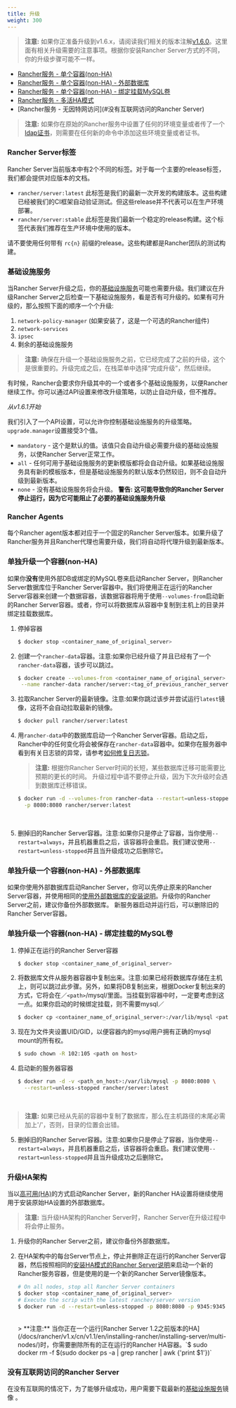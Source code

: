 ```yaml
---
title: 升级
weight: 300
---
```


> **注意:** 如果你正准备升级到v1.6.x，请阅读我们相关的版本注解[v1.6.0](https://github.com/rancher/rancher/releases/tag/v1.6.0)。这里面有相关升级需要的注意事项。根据你安装Rancher Server方式的不同，你的升级步骤可能不一样。

* [Rancher服务 - 单个容器(non-HA)](#single-container)
* [Rancher服务 - 单个容器(non-HA) - 外部数据库](#single-container-external-database)
* [Rancher服务 - 单个容器(non-HA) - 绑定挂载MySQL卷](#single-container-bind-mount)
* [Rancher服务 - 多活HA模式](#multi-nodes)
* [Rancher服务 - 无因特网访问](#没有互联网访问的Rancher Server)

> **注意:** 如果你在原始的Rancher服务中设置了任何的环境变量或者传了一个[ldap证书](/docs/rancher/v1.x/cn/installing-rancher/installing-server/#tls认证使用adopenldap)，则需要在任何新的命令中添加这些环境变量或者证书。

### Rancher Server标签

Rancher Server当前版本中有2个不同的标签。对于每一个主要的release标签，我们都会提供对应版本的文档。

* `rancher/server:latest` 此标签是我们的最新一次开发的构建版本。这些构建已经被我们的CI框架自动验证测试。但这些release并不代表可以在生产环境部署。
* `rancher/server:stable` 此标签是我们最新一个稳定的release构建。这个标签代表我们推荐在生产环境中使用的版本。

请不要使用任何带有 `rc{n}` 前缀的release。这些构建都是Rancher团队的测试构建。

### 基础设施服务

当Rancher Server升级之后，你的[基础设施服务](/docs/rancher/v1.x/cn/rancher-services/)可能也需要升级。我们建议在升级Rancher Server之后检查一下基础设施服务，看是否有可升级的。如果有可升级的，那么按照下面的顺序一个个升级:

1. `network-policy-manager`  (如果安装了，这是一个可选的Rancher组件)
2. `network-services`
3. `ipsec`
4. 剩余的基础设施服务

> **注意:** 确保在升级一个基础设施服务之前，它已经完成了之前的升级，这个是很重要的。升级完成之后，在栈菜单中选择“完成升级”，然后继续。

有时候，Rancher会要求你升级其中的一个或者多个基础设施服务，以便Rancher继续工作。你可以通过API设置来修改升级策略，以防止自动升级，但不推荐。

_从v1.6.1开始_

我们引入了一个API设置，可以允许你控制基础设施服务的升级策略。`upgrade.manager`设置接受3个值。

* `mandatory` - 这个是默认的值。该值只会自动升级必需要升级的基础设施服务，以使Rancher Server正常工作。
* `all` - 任何可用于基础设施服务的更新模版都将会自动升级。如果基础设施服务具有新的模板版本，但是基础设施服务的默认版本仍然较旧，则不会自动升级到最新版本。
* `none` - 没有基础设施服务将会升级。 **警告: 这可能导致你的Rancher Server停止运行，因为它可能阻止了必要的基础设施服务升级**

### Rancher Agents

每个Rancher agent版本都对应于一个固定的Rancher Server版本。如果升级了Rancher服务并且Rancher代理也需要升级，我们将自动将代理升级到最新版本。
<a id="single-container"></a>

### 单独升级一个容器(non-HA)

如果你**没有**使用外部DB或绑定的MySQL卷来启动Rancher Server，则Rancher Server数据库位于Rancher Server容器中。我们将使用正在运行的Rancher Server容器来创建一个数据容器，该数据容器将用于使用`--volumes-from`启动新的Rancher Server容器。或者，你可以将数据库从容器中复制到主机上的目录并绑定挂载数据库。

1. 停掉容器

   ```bash
   $ docker stop <container_name_of_original_server>
   ```

2. 创建一个`rancher-data`容器。注意:如果你已经升级了并且已经有了一个`rancher-data`容器，该步可以跳过。

   ```bash
   $ docker create --volumes-from <container_name_of_original_server> \
    --name rancher-data rancher/server:<tag_of_previous_rancher_server>
   ```

3. 拉取Rancher Server的最新镜像。注意:如果你跳过该步并尝试运行`latest`镜像，这将不会自动拉取最新的镜像。

   ```bash
   $ docker pull rancher/server:latest
   ```

4. 用`rancher-data`中的数据库启动一个Rancher Server容器。启动之后，Rancher中的任何变化将会被保存在`rancher-data`容器中。如果你在服务器中看到有关日志锁的异常，请参考[如何修复日志锁](/docs/rancher/v1.x/cn/faqs/server/#databaselock)。

    > **注意:** 根据你Rancher Server时间的长短，某些数据库迁移可能需要比预期的更长的时间。 升级过程中请不要停止升级，因为下次升级时会遇到数据库迁移错误。
   ```bash
   $ docker run -d --volumes-from rancher-data --restart=unless-stopped \
     -p 8080:8080 rancher/server:latest
   ```
    <br>

5. 删掉旧的Rancher Server容器。注意:如果你只是停止了容器，当你使用`--restart=always`，并且机器重启之后，该容器将会重启。我们建议使用`--restart=unless-stopped`并且当升级成功之后删除它。
<a id="single-container-external-database"></a>

### 单独升级一个容器(non-HA) - 外部数据库

如果你使用外部数据库启动Rancher Server，你可以先停止原来的Rancher Server容器，并使用相同的[使用外部数据库的安装说明](/docs/rancher/v1.x/cn/installing-rancher/installing-server/#single-container-external-database)。升级你的Rancher Server之前，建议你备份外部数据库。 新服务器启动并运行后，可以删除旧的Rancher Server容器。

<a id="single-container-bind-mount"></a>

### 单独升级一个容器(non-HA) - 绑定挂载的MySQL卷

1. 停掉正在运行的Rancher Server容器

   ```bash
   $ docker stop <container_name_of_original_server>
   ```

2. 将数据库文件从服务器容器中复制出来。注意:如果已经将数据库存储在主机上，则可以跳过此步骤。另外，如果将DB复制出来，根据Docker复制出来的方式，它将会在／`<path>`/mysql/里面。当挂载到容器中时，一定要考虑到这一点。如果你启动的时候绑定挂载，则不需要mysql／

   ```bash
   $ docker cp <container_name_of_original_server>:/var/lib/mysql <path on host>
   ```

3. 现在为文件夹设置UID/GID，以便容器内的mysql用户拥有正确的mysql mount的所有权。

   ```bash
   $ sudo chown -R 102:105 <path on host>
   ```

4. 启动新的服务器容器

   ```bash
   $ docker run -d -v <path_on_host>:/var/lib/mysql -p 8080:8080 \
     --restart=unless-stopped rancher/server:latest
   ```
  <br>

   > **注意:** 如果已经从先前的容器中复制了数据库，那么在主机路径的末尾必需加上'/'，否则，目录的位置会出错。

5. 删掉旧的Rancher Server容器。注意:如果你只是停止了容器，当你使用`--restart=always`，并且机器重启之后，该容器将会重启。我们建议使用`--restart=unless-stopped`并且当升级成功之后删除它。

<a id="multi-nodes"></a>

### 升级HA架构

当以[高可用(HA)](/docs/rancher/v1.x/cn/installing-rancher/installing-server/#multi-nodes)的方式启动Rancher Server，新的Rancher HA设置将继续使用用于安装原始HA设置的外部数据库。

> **注意:** 当升级HA架构的Rancher Server时，Rancher Server在升级过程中将会停止服务。

1. 升级你的Rancher Server之前，建议你备份外部数据库。

2. 在HA架构中的每台Server节点上，停止并删除正在运行的Rancher Server容器，然后按照相同的[安装HA模式的Rancher Server说明](/docs/rancher/v1.x/cn/installing-rancher/installing-server/#multi-nodes)来启动一个新的Rancher服务容器，但是使用的是一个新的Rancher Server镜像版本。

   ```bash
   # On all nodes, stop all Rancher Server containers
   $ docker stop <container_name_of_original_server>
   # Execute the scrip with the latest rancher/server version
   $ docker run -d --restart=unless-stopped -p 8080:8080 -p 9345:9345 rancher/server --db-host myhost.example.com --db-port 3306 --db-user username --db-pass password --db-name cattle --advertise-address <IP_of_the_Node>
   ```
   <br>
   > **注意:** 当你正在一个运行[Rancher Server 1.2之前版本的HA](/docs/rancher/v1.x/cn/v1.1/en/installing-rancher/installing-server/multi-nodes/)时，你需要删除所有的正在运行的Rancher HA容器。`$ sudo docker rm -f $(sudo docker ps -a | grep rancher | awk {'print $1'})`

### 没有互联网访问的Rancher Server

在没有互联网的情况下，为了能够升级成功，用户需要下载最新的[基础设施服务](/docs/rancher/v1.x/cn/rancher-services/)镜像 。
